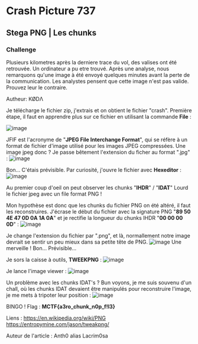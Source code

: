 # Crash Picture 737
## Stega PNG | Les chunks

### Challenge
Plusieurs kilometres après la derniere trace du vol, des valises ont été retrouvée. Un ordinateur a pu etre trouvé. Après une analyse, nous remarquons qu'une image à été envoyé quelques minutes avant la perte de la communication. Les analystes pensent que cette image n'est pas valide. Prouvez leur le contraire.

Autheur: KØDΛ

Je télécharge le fichier zip, j'extrais et on obtient le fichier "crash".
Première étape, il faut en apprendre plus sur ce fichier en utilisant la commande **File** :

![image](https://user-images.githubusercontent.com/70716302/232286608-69ce9ac2-c5cd-4326-80ce-9a4248469a3a.png)

JFIF est l'acronyme de "**JPEG File Interchange Format**", qui se réfère à un format de fichier d'image utilisé pour les images JPEG compressées.
Une image jpeg donc ?
Je passe bêtement l'extension du ficher au format ".jpg" :
![image](https://user-images.githubusercontent.com/70716302/232286949-f650a10e-e104-48d8-9b77-f9db1c3b9ef7.png)

Bon... C'étais prévisible.
Par curiosité, j'ouvre le fichier avec **Hexeditor** :
![image](https://user-images.githubusercontent.com/70716302/232287522-c3796f3b-0d57-43bf-9090-4fc77e32565e.png)

Au premier coup d'oeil on peut observer les chunks "**IHDR**" / "**IDAT**"
Lourd le fichier jpeg avec un file format PNG !

Mon hypothèse est donc que les chunks du fichier PNG on été altéré, il faut les reconstruires.
J'écrase le début du fichier avec la signature PNG "**89 50 4E 47 0D 0A 1A 0A**" et je rectifie la longueur du chunks IHDR "**00 00 00 0D**" :
![image](https://user-images.githubusercontent.com/70716302/232288071-ee4e931b-5832-4667-9ff7-2834508df9ae.png)

Je change l'extension du fichier par ".png", et là, normallement notre image devrait se sentir un peu mieux dans sa petite tête de PNG.
![image](https://user-images.githubusercontent.com/70716302/232288156-54663415-a311-49c8-af81-6935af11a031.png)
Une merveille ! Bon... Prévisible...

Je sors la caisse à outils, **TWEEKPNG** :
![image](https://user-images.githubusercontent.com/70716302/232288336-562d930b-0b8a-4389-948f-97c60437c3a3.png)

Je lance l'image viewer :
![image](https://user-images.githubusercontent.com/70716302/232288364-e90d9bae-d6ca-45ff-8755-12f80469b867.png)

Un problème avec les chunks IDAT's ? Bun voyons, je me suis souvenu d'un chall, où les chunks IDAT devaient être manipulés pour reconstruire l'image, je me mets à tripoter leur position :
![image](https://user-images.githubusercontent.com/70716302/232288814-f091cb75-97fb-4be5-9a4b-a0ff842fc465.png)

BINGO ! Flag : **MCTF{a3ro_chunk_n0p_f!l3}**

Liens :
https://en.wikipedia.org/wiki/PNG
https://entropymine.com/jason/tweakpng/

Auteur de l'article : Anth0 alias Lacrim0sa
